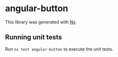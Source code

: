 # angular-button

This library was generated with [Nx](https://nx.dev).

## Running unit tests

Run `nx test angular-button` to execute the unit tests.
